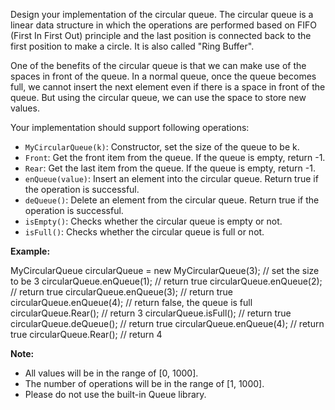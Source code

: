 
Design your implementation of the circular queue. The circular queue is a linear data structure in which the operations are performed based on FIFO (First In First Out) principle and the last position is connected back to the first position to make a circle. It is also called "Ring Buffer".

One of the benefits of the circular queue is that we can make use of the spaces in front of the queue. In a normal queue, once the queue becomes full, we cannot insert the next element even if there is a space in front of the queue. But using the circular queue, we can use the space to store new values.

Your implementation should support following operations:

-   `MyCircularQueue(k)`: Constructor, set the size of the queue to be k.
-   `Front`: Get the front item from the queue. If the queue is empty, return -1.
-   `Rear`: Get the last item from the queue. If the queue is empty, return -1.
-   `enQueue(value)`: Insert an element into the circular queue. Return true if the operation is successful.
-   `deQueue()`: Delete an element from the circular queue. Return true if the operation is successful.
-   `isEmpty()`: Checks whether the circular queue is empty or not.
-   `isFull()`: Checks whether the circular queue is full or not.

**Example:**

MyCircularQueue circularQueue = new MyCircularQueue(3); // set the size to be 3
circularQueue.enQueue(1);  // return true
circularQueue.enQueue(2);  // return true
circularQueue.enQueue(3);  // return true
circularQueue.enQueue(4);  // return false, the queue is full
circularQueue.Rear();  // return 3
circularQueue.isFull();  // return true
circularQueue.deQueue();  // return true
circularQueue.enQueue(4);  // return true
circularQueue.Rear();  // return 4

**Note:**

-   All values will be in the range of [0, 1000].
-   The number of operations will be in the range of [1, 1000].
-   Please do not use the built-in Queue library.